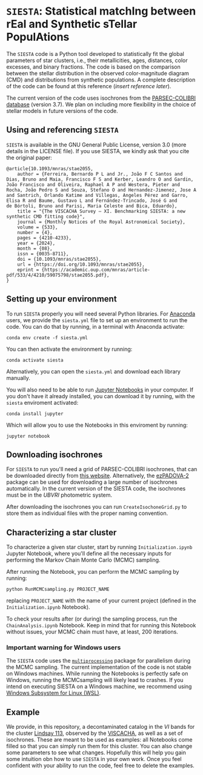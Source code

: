 # `SIESTA`: Statistical matchIng between rEal and Synthetic sTellar PopulAtions

The `SIESTA` code is a Python tool developed to statistically fit the global parameters of star clusters, i.e., their metallicities, ages, distances, color excesses, and binary fractions. The code is based on the comparison between the stellar distribution in the observed color-magnitude diagram (CMD) and distributions from synthetic populations. A complete description of the code can be found at this reference (_insert reference later_).

The current version of the code uses isochrones from the [PARSEC-COLIBRI database](http://stev.oapd.inaf.it/cgi-bin/cmd) (version 3.7). We plan on including more flexibility in the choice of stellar models in future versions of the code.

## Using and referencing `SIESTA`

`SIESTA` is available in the GNU General Public License, version 3.0 (more details in the LICENSE file). If you use SIESTA, we kindly ask that you cite the original paper:

```
@article{10.1093/mnras/stae2055,
    author = {Ferreira, Bernardo P L and Jr., João F C Santos and Dias, Bruno and Maia, Francisco F S and Kerber, Leandro O and Gardin, João Francisco and Oliveira, Raphael A P and Westera, Pieter and Rocha, João Pedro S and Souza, Stefano O and Hernandez-Jimenez, Jose A and Santrich, Orlando Katime and Villegas, Angeles Pérez and Garro, Elisa R and Baume, Gustavo L and Fernández-Trincado, José G and de Bórtoli, Bruno and Parisi, Maria Celeste and Bica, Eduardo},
    title = "{The VISCACHA Survey – XI. Benchmarking SIESTA: a new synthetic CMD fitting code}",
    journal = {Monthly Notices of the Royal Astronomical Society},
    volume = {533},
    number = {4},
    pages = {4210-4233},
    year = {2024},
    month = {08},
    issn = {0035-8711},
    doi = {10.1093/mnras/stae2055},
    url = {https://doi.org/10.1093/mnras/stae2055},
    eprint = {https://academic.oup.com/mnras/article-pdf/533/4/4210/59075798/stae2055.pdf},
}
```

## Setting up your environment

To run `SIESTA` properly you will need several Python libraries. For [Anaconda](https://anaconda.org/) users, we provide the `siesta.yml` file to set up an environment to run the code. You can do that by running, in a terminal with Anaconda activate:

```
conda env create -f siesta.yml
```

You can then activate the environment by running:

```
conda activate siesta
```

Alternatively, you can open the `siesta.yml` and download each library manually. 

You will also need to be able to run [Jupyter Notebooks](https://jupyter.org/) in your computer. If you don't have it already installed, you can download it by running, with the `siesta` enviroment activated:

```
conda install jupyter
```

Which will allow you to use the Notebooks in this enviroment by running:


```
jupyter notebook
```


## Downloading isochrones

For `SIESTA` to run you'll need a grid of PARSEC-COLIBRI isochrones, that can be downloaded directly from [this website](http://stev.oapd.inaf.it/cgi-bin/cmd). Alternatively, the [ezPADOVA-2](https://github.com/asteca/ezpadova-2) package can be used for downloading a large number of isochrones automatically. In the current version of the SIESTA code, the isochrones must be in the $UBVRI$ photometric system. 

After downloading the isochrones you can run `CreateIsochoneGrid.py` to store them as individual files with the proper naming convention. 

## Characterizing a star cluster

To characterize a given star cluster, start by running `Initialization.ipynb` Jupyter Notebook, where you'll define all the necessary inputs for performing the Markov Chain Monte Carlo (MCMC) sampling. 

After running the Notebook, you can perform the MCMC sampling by running:

```
python RunMCMCsampling.py PROJECT_NAME
```

replacing `PROJECT_NAME` with the name of your current project (defined in the `Initialization.ipynb` Notebook). 

To check your results after (or during) the sampling process, run the `ChainAnalysis.ipynb` Notebook. Keep in mind that for running this Notebook without issues, your MCMC chain must have, at least, 200 iterations. 

### Important warning for Windows users

The `SIESTA` code uses the [``multiprocessing``](https://docs.python.org/3/library/multiprocessing.html) package for parallelism during the MCMC sampling. The current implementation of the code is not stable on Windows machines. While running the Notebooks is perfectly safe on Windows, running the MCMCsampling will likely lead to crashes. If you intend on executing SIESTA on a Windows machine, we recommend using [Windows Subsystem for Linux (WSL)](https://learn.microsoft.com/en-us/windows/wsl/install).


## Example

We provide, in this repository, a decontaminated catalog in the $VI$ bands for the cluster [Lindsay 113](http://simbad.cds.unistra.fr/simbad/sim-basic?Ident=Lindsay+113&submit=SIMBAD+search), observed by the [VISCACHA](http://www.astro.iag.usp.br/~viscacha/), as well as a set of isochrones. These are meant to be used as examples: all Notebooks come filled so that you can simply run them for this cluster. You can also change some parameters to see what changes. Hopefully this will help you gain some intuition obn how to use `SIESTA` in your own work. Once you feel confident with your ability to run the code, feel free to delete the examples.
